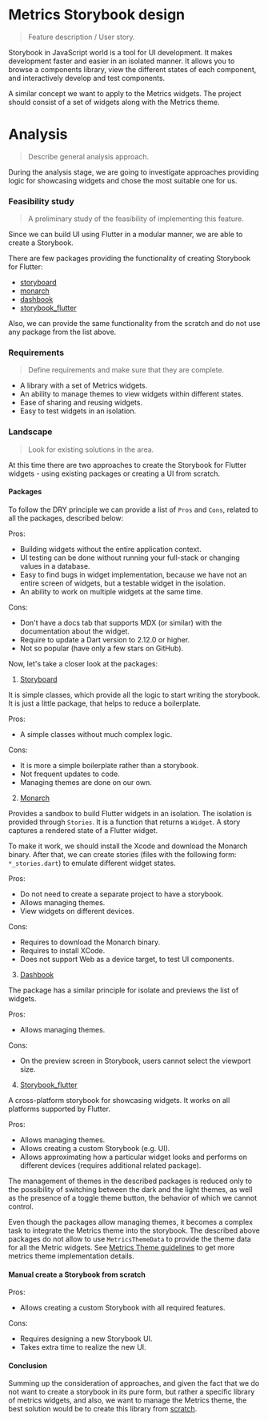 # Metrics Storybook design

> Feature description / User story.

Storybook in JavaScript world is a tool for UI development. It makes development faster and easier in an isolated manner. It allows you to browse a components library, view the different states of each component, and interactively develop and test components.

A similar concept we want to apply to the Metrics widgets. The project should consist of a set of widgets along with the Metrics theme.

# Analysis

> Describe general analysis approach.

During the analysis stage, we are going to investigate approaches providing logic for showcasing widgets and chose the most suitable one for us.

### Feasibility study

> A preliminary study of the feasibility of implementing this feature.

Since we can build UI using Flutter in a modular manner, we are able to create a Storybook.

There are few packages providing the functionality of creating Storybook for Flutter:

- [storyboard](https://pub.dev/packages/storyboard)
- [monarch](https://pub.dev/packages/monarch)
- [dashbook](https://pub.dev/packages/dashbook)
- [storybook_flutter](https://pub.dev/packages/storybook_flutter)

Also, we can provide the same functionality from the scratch and do not use any package from the list above.

### Requirements

> Define requirements and make sure that they are complete.

- A library with a set of Metrics widgets.
- An ability to manage themes to view widgets within different states.
- Ease of sharing and reusing widgets.
- Easy to test widgets in an isolation.

### Landscape

> Look for existing solutions in the area.

At this time there are two approaches to create the Storybook for Flutter widgets - using existing packages or creating a UI from scratch.

#### Packages

To follow the DRY principle we can provide a list of `Pros` and `Cons`, related to all the packages, described below:

Pros:

- Building widgets without the entire application context.
- UI testing can be done without running your full-stack or changing values in a database.
- Easy to find bugs in widget implementation, because we have not an entire screen of widgets, but a testable widget in the isolation.
- An ability to work on multiple widgets at the same time.

Cons:

- Don't have a docs tab that supports MDX (or similar) with the documentation about the widget.
- Require to update a Dart version to 2.12.0 or higher.
- Not so popular (have only a few stars on GitHub).

Now, let's take a closer look at the packages:

1. [Storyboard](https://pub.dev/packages/storyboard)

It is simple classes, which provide all the logic to start writing the storybook. It is just a little package, that helps to reduce a boilerplate.

Pros:

- A simple classes without much complex logic.

Cons:

- It is more a simple boilerplate rather than a storybook.
- Not frequent updates to code.
- Managing themes are done on our own.

2. [Monarch](https://pub.dev/packages/monarch)

Provides a sandbox to build Flutter widgets in an isolation. The isolation is provided through `Stories`. It is a function that returns a `Widget`. A story captures a rendered state of a Flutter widget.

To make it work, we should install the Xcode and download the Monarch binary. After that, we can create stories (files with the following form: `*_stories.dart`) to emulate different widget states.

Pros:

- Do not need to create a separate project to have a storybook.
- Allows managing themes.
- View widgets on different devices.

Cons:

- Requires to download the Monarch binary.
- Requires to install XCode.
- Does not support Web as a device target, to test UI components.

3. [Dashbook](https://pub.dev/packages/dashbook)

The package has a similar principle for isolate and previews the list of widgets.

Pros:

- Allows managing themes.

Cons:

- On the preview screen in Storybook, users cannot select the viewport size.

4. [Storybook_flutter](https://pub.dev/packages/storybook_flutter)

A cross-platform storybook for showcasing widgets. It works on all platforms supported by Flutter.

Pros:

- Allows managing themes.
- Allows creating a custom Storybook (e.g. UI).
- Allows approximating how a particular widget looks and performs on different devices (requires additional related package).

The management of themes in the described packages is reduced only to the possibility of switching between the dark and the light themes, as well as the presence of a toggle theme button, the behavior of which we cannot control.

Even though the packages allow managing themes, it becomes a complex task to integrate the Metrics theme into the storybook. The described above packages do not allow to use `MetricsThemeData` to provide the theme data for all the Metric widgets. See [Metrics Theme guidelines](https://github.com/Flank/flank-dashboard/blob/master/metrics/web/docs/03_widget_structure_organization.md#metrics-theme-guidelines) to get more metrics theme implementation details.

#### Manual create a Storybook from scratch

Pros:

- Allows creating a custom Storybook with all required features.

Cons:

- Requires designing a new Storybook UI.
- Takes extra time to realize the new UI.

#### Conclusion

Summing up the consideration of approaches, and given the fact that we do not want to create a storybook in its pure form, but rather a specific library of metrics widgets, and also, we want to manage the Metrics theme, the best solution would be to create this library from [scratch](#manual-create-a-storybook-from-scratch).
